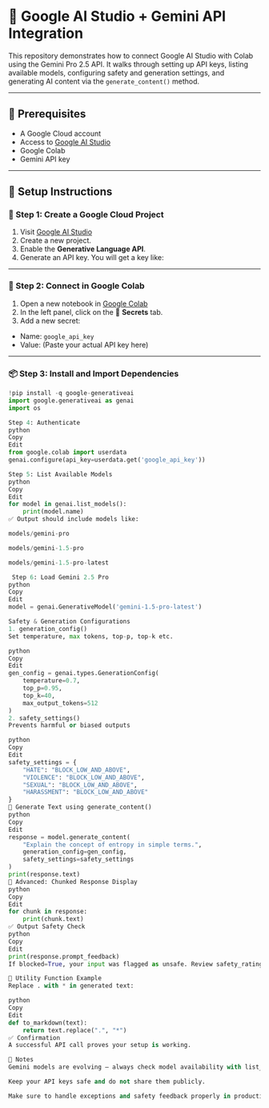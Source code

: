 # 🔮 Google AI Studio + Gemini API Integration

This repository demonstrates how to connect Google AI Studio with Colab using the Gemini Pro 2.5 API. It walks through setting up API keys, listing available models, configuring safety and generation settings, and generating AI content via the `generate_content()` method.

---

## 📌 Prerequisites

- A Google Cloud account
- Access to [Google AI Studio](https://makersuite.google.com/)
- Google Colab
- Gemini API key

---

## 🚀 Setup Instructions

### 🔑 Step 1: Create a Google Cloud Project

1. Visit [Google AI Studio](https://makersuite.google.com/)
2. Create a new project.
3. Enable the **Generative Language API**.
4. Generate an API key. You will get a key like:


---

### 🤖 Step 2: Connect in Google Colab

1. Open a new notebook in [Google Colab](https://colab.research.google.com/)
2. In the left panel, click on the 🔐 **Secrets** tab.
3. Add a new secret:
- Name: `google_api_key`
- Value: (Paste your actual API key here)

---

### 📦 Step 3: Install and Import Dependencies

```python
!pip install -q google-generativeai
import google.generativeai as genai
import os

Step 4: Authenticate
python
Copy
Edit
from google.colab import userdata
genai.configure(api_key=userdata.get('google_api_key'))

Step 5: List Available Models
python
Copy
Edit
for model in genai.list_models():
    print(model.name)
✅ Output should include models like:

models/gemini-pro

models/gemini-1.5-pro

models/gemini-1.5-pro-latest

 Step 6: Load Gemini 2.5 Pro
python
Copy
Edit
model = genai.GenerativeModel('gemini-1.5-pro-latest')

Safety & Generation Configurations
1. generation_config()
Set temperature, max tokens, top-p, top-k etc.

python
Copy
Edit
gen_config = genai.types.GenerationConfig(
    temperature=0.7,
    top_p=0.95,
    top_k=40,
    max_output_tokens=512
)
2. safety_settings()
Prevents harmful or biased outputs

python
Copy
Edit
safety_settings = {
    "HATE": "BLOCK_LOW_AND_ABOVE",
    "VIOLENCE": "BLOCK_LOW_AND_ABOVE",
    "SEXUAL": "BLOCK_LOW_AND_ABOVE",
    "HARASSMENT": "BLOCK_LOW_AND_ABOVE"
}
🧠 Generate Text using generate_content()
python
Copy
Edit
response = model.generate_content(
    "Explain the concept of entropy in simple terms.",
    generation_config=gen_config,
    safety_settings=safety_settings
)
print(response.text)
🧩 Advanced: Chunked Response Display
python
Copy
Edit
for chunk in response:
    print(chunk.text)
✅ Output Safety Check
python
Copy
Edit
print(response.prompt_feedback)
If blocked=True, your input was flagged as unsafe. Review safety_ratings for the category (e.g., HATE, HARASSMENT, etc.)

🧪 Utility Function Example
Replace . with * in generated text:

python
Copy
Edit
def to_markdown(text):
    return text.replace(".", "*")
✅ Confirmation
A successful API call proves your setup is working.

📌 Notes
Gemini models are evolving — always check model availability with list_models().

Keep your API keys safe and do not share them publicly.

Make sure to handle exceptions and safety feedback properly in production.